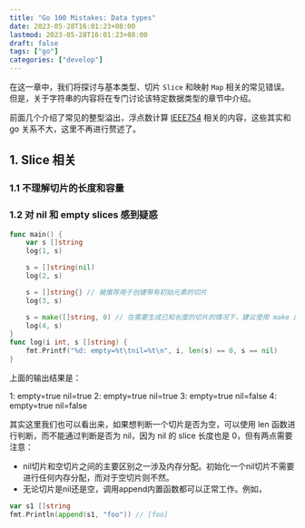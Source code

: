 ```yaml
---
title: "Go 100 Mistakes: Data types"
date: 2023-05-28T16:01:23+08:00
lastmod: 2023-05-28T16:01:23+08:00
draft: false
tags: ["go"]
categories: ["develop"]
---
```


在这一章中，我们将探讨与基本类型、切片 `Slice` 和映射 `Map` 相关的常见错误。但是，关于字符串的内容将在专门讨论该特定数据类型的章节中介绍。

前面几个介绍了常见的整型溢出，浮点数计算 [IEEE754](https://zh.wikipedia.org/zh-hans/IEEE_754) 相关的内容，这些其实和 go 关系不大，这里不再进行赘述了。

## 1. Slice 相关
### 1.1 不理解切片的长度和容量
### 1.2 对 nil 和 empty slices 感到疑惑
```go
func main() {
    var s []string
    log(1, s)

    s = []string(nil)
    log(2, s)

    s = []string{} // 被推荐用于创建带有初始元素的切片
    log(3, s)

    s = make([]string, 0) // 在需要生成已知长度的切片的情况下，建议使用 make 的方式 s := make([]string, length)
    log(4, s)
}
func log(i int, s []string) {
    fmt.Printf("%d: empty=%t\tnil=%t\n", i, len(s) == 0, s == nil)
}
```

上面的输出结果是：

1: empty=true nil=true
2: empty=true nil=true
3: empty=true nil=false
4: empty=true nil=false

其实这里我们也可以看出来，如果想判断一个切片是否为空，可以使用 len 函数进行判断，而不能通过判断是否为 nil，因为 nil 的 slice 长度也是 0，但有两点需要注意：
* nil切片和空切片之间的主要区别之一涉及内存分配。初始化一个nil切片不需要进行任何内存分配，而对于空切片则不然。
* 无论切片是nil还是空，调用append内置函数都可以正常工作。例如，

```go
var s1 []string
fmt.Println(append(s1, "foo")) // [foo]
```


